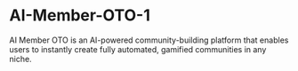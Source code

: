 # AI-Member-OTO-1
 AI Member OTO is an AI-powered community-building platform that enables users to instantly create fully automated, gamified communities in any niche. 
